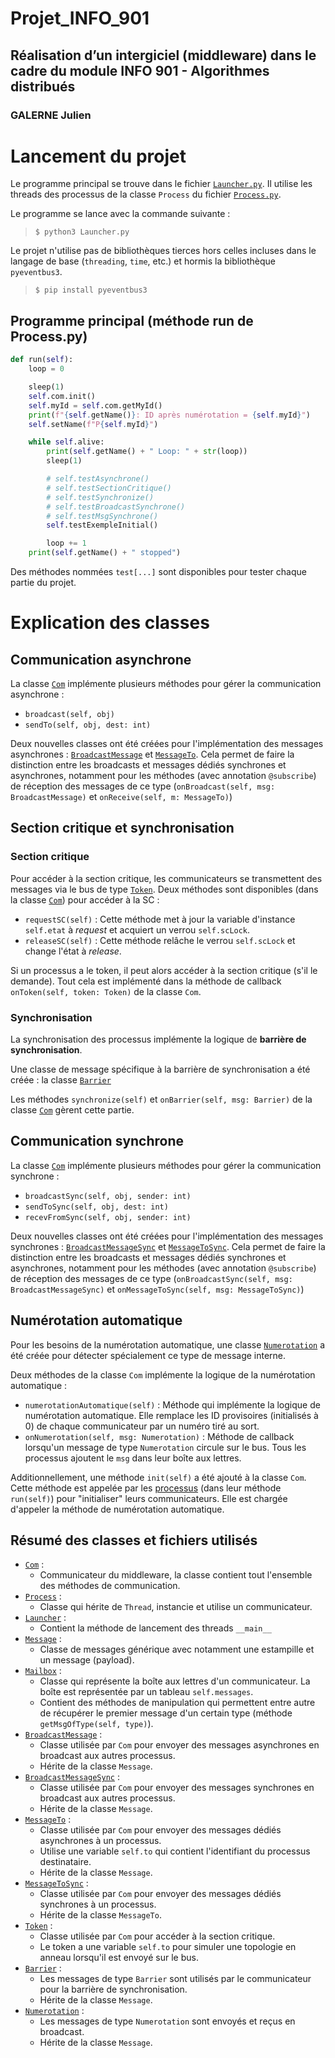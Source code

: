 # Projet_INFO_901
## Réalisation d’un intergiciel (middleware) dans le cadre du module INFO 901 - Algorithmes distribués
### GALERNE Julien

# Lancement du projet
Le programme principal se trouve dans le fichier [`Launcher.py`](./Launcher.py). Il utilise les threads des processus de la classe `Process` du fichier [`Process.py`](./Process.py).

Le programme se lance avec la commande suivante :
>```$ python3 Launcher.py```

Le projet n'utilise pas de bibliothèques tierces hors celles incluses dans le langage de base (`threading`, `time`, etc.) et hormis la bibliothèque `pyeventbus3`.
>```$ pip install pyeventbus3```

## Programme principal (méthode run de Process.py)
```py
def run(self):
    loop = 0

    sleep(1)
    self.com.init()
    self.myId = self.com.getMyId()
    print(f"{self.getName()}: ID après numérotation = {self.myId}")
    self.setName(f"P{self.myId}")

    while self.alive:
        print(self.getName() + " Loop: " + str(loop))
        sleep(1)

        # self.testAsynchrone()
        # self.testSectionCritique()
        # self.testSynchronize()
        # self.testBroadcastSynchrone()
        # self.testMsgSynchrone()
        self.testExempleInitial()

        loop += 1
    print(self.getName() + " stopped")
```

Des méthodes nommées `test[...]` sont disponibles pour tester chaque partie du projet.

# Explication des classes
## Communication asynchrone
La classe [`Com`](./Com.py) implémente plusieurs méthodes pour gérer la communication asynchrone :
- `broadcast(self, obj)`
- `sendTo(self, obj, dest: int)`

Deux nouvelles classes ont été créées pour l'implémentation des messages asynchrones : [`BroadcastMessage`](./BroadcastMessage.py) et [`MessageTo`](./MessageTo.py).
Cela permet de faire la distinction entre les broadcasts et messages dédiés synchrones et asynchrones, notamment pour les méthodes (avec annotation `@subscribe`) de réception des messages de ce type (`onBroadcast(self, msg: BroadcastMessage)` et `onReceive(self, m: MessageTo)`)

## Section critique et synchronisation
### Section critique
Pour accéder à la section critique, les communicateurs se transmettent des messages via le bus de type [`Token`](./Token.py). Deux méthodes sont disponibles (dans la classe [`Com`](./Com.py)) pour accéder à la SC : 
- `requestSC(self)` : Cette méthode met à jour la variable d'instance `self.etat` à _request_ et acquiert un verrou `self.scLock`.
- `releaseSC(self)` : Cette méthode relâche le verrou `self.scLock` et change l'état à _release_.

Si un processus a le token, il peut alors accéder à la section critique (s'il le demande). Tout cela est implémenté dans la méthode de callback `onToken(self, token: Token)` de la classe `Com`.

### Synchronisation
La synchronisation des processus implémente la logique de **barrière de synchronisation**.

Une classe de message spécifique à la barrière de synchronisation a été créée : la classe [`Barrier`](./Barrier.py)

Les méthodes `synchronize(self)` et `onBarrier(self, msg: Barrier)` de la classe [`Com`](./Com.py) gèrent cette partie.

## Communication synchrone
La classe [`Com`](./Com.py) implémente plusieurs méthodes pour gérer la communication synchrone :
- `broadcastSync(self, obj, sender: int)`
- `sendToSync(self, obj, dest: int)`
- `recevFromSync(self, obj, sender: int)`

Deux nouvelles classes ont été créées pour l'implémentation des messages synchrones : [`BroadcastMessageSync`](./BroadcastMessage.py) et [`MessageToSync`](./MessageTo.py).
Cela permet de faire la distinction entre les broadcasts et messages dédiés synchrones et asynchrones, notamment pour les méthodes (avec annotation `@subscribe`) de réception des messages de ce type (`onBroadcastSync(self, msg: BroadcastMessageSync)` et `onMessageToSync(self, msg: MessageToSync)`)

## Numérotation automatique
Pour les besoins de la numérotation automatique, une classe [`Numerotation`](./Numerotation.py) a été créée pour détecter spécialement ce type de message interne.

Deux méthodes de la classe `Com` implémente la logique de la numérotation automatique :
- `numerotationAutomatique(self)` : Méthode qui implémente la logique de numérotation automatique. Elle remplace les ID provisoires (initialisés à 0) de chaque communicateur par un numéro tiré au sort.
- `onNumerotation(self, msg: Numerotation)` : Méthode de callback lorsqu'un message de type `Numerotation` circule sur le bus. Tous les processus ajoutent le `msg` dans leur boîte aux lettres.

Additionnellement, une méthode `init(self)` a été ajouté à la classe `Com`. Cette méthode est appelée par les [processus](./Process.py) (dans leur méthode `run(self)`) pour "initialiser" leurs communicateurs. Elle est chargée d'appeler la méthode de numérotation automatique.

## Résumé des classes et fichiers utilisés
- [`Com`](./Com.py) :
    - Communicateur du middleware, la classe contient tout l'ensemble des méthodes de communication.
- [`Process`](./Process.py) :
    - Classe qui hérite de `Thread`, instancie et utilise un communicateur.
- [`Launcher`](./Launcher.py) :
    - Contient la méthode de lancement des threads `__main__`
- [`Message`](./Message.py) :
    - Classe de messages générique avec notamment une estampille et un message (payload).
- [`Mailbox`](./Mailbox.py) :
    - Classe qui représente la boîte aux lettres d'un communicateur. La boîte est représentée par un tableau `self.messages`.
    - Contient des méthodes de manipulation qui permettent entre autre de récupérer le premier message d'un certain type (méthode `getMsgOfType(self, type)`).
- [`BroadcastMessage`](./BroadcastMessage.py) :
    - Classe utilisée par `Com` pour envoyer des messages asynchrones en broadcast aux autres processus.
    - Hérite de la classe `Message`.
- [`BroadcastMessageSync`](./BroadcastMessage.py) :
    - Classe utilisée par `Com` pour envoyer des messages synchrones en broadcast aux autres processus.
    - Hérite de la classe `Message`.
- [`MessageTo`](./MessageTo.py) :
    - Classe utilisée par `Com` pour envoyer des messages dédiés asynchrones à un processus.
    - Utilise une variable `self.to` qui contient l'identifiant du processus destinataire.
    - Hérite de la classe `Message`.
- [`MessageToSync`](./MessageTo.py) :
    - Classe utilisée par `Com` pour envoyer des messages dédiés synchrones à un processus.
    - Hérite de la classe `MessageTo`.
- [`Token`](./Token.py) : 
    - Classe utilisée par `Com` pour accéder à la section critique.
    - Le token a une variable `self.to` pour simuler une topologie en anneau lorsqu'il est envoyé sur le bus.
- [`Barrier`](./Barrier.py) :
    - Les messages de type `Barrier` sont utilisés par le communicateur pour la barrière de synchronisation.
    - Hérite de la classe `Message`.
- [`Numerotation`](./Numerotation.py) :
    - Les messages de type `Numerotation` sont envoyés et reçus en broadcast.
    - Hérite de la classe `Message`.